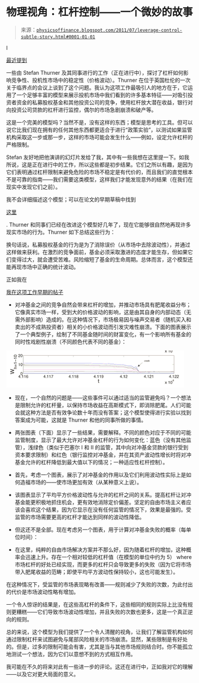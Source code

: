 <!--yml

分类：未分类

date: 2024-05-18 07:06:12

-->

# 物理视角：杠杆控制——一个微妙的故事

> 来源：[`physicsoffinance.blogspot.com/2011/07/leverage-control-subtle-story.html#0001-01-01`](http://physicsoffinance.blogspot.com/2011/07/leverage-control-subtle-story.html#0001-01-01)

I

[最近提到](http://physicsoffinance.blogspot.com/2011/07/leverage-control-for-market-stability.html)

一些由 Stefan Thurner 及其同事进行的工作（正在进行中），探讨了杠杆如何影响竞争性、投机性市场中的稳定性（价格波动）。Thurner 在位于英国杜伦的一次关于临界点的会议上谈到了这个问题。我认为这项工作最吸引人的地方在于，它运用了一个足够丰富的模型来展示投机市场中我们看到的许多基本特征——对吸引投资者资金的私募股权基金和其他投资公司的竞争，使用杠杆放大潜在收益，银行对向投资公司贷款的杠杆进行监控，偶尔的市场急剧崩溃和破产等。

这是一个完美的模型吗？当然不是，没有这样的东西；模型是思考的工具。但可以说它比我们现在拥有的任何其他东西都更适合于进行“政策实验”，以测试如果监管机构采取这一步或那一步，这样的市场可能会发生什么——例如，设定允许杠杆的严格限制。

Stefan 友好地把他演讲的幻灯片发给了我，其中有一些我想在这里提一下。如我所说，这是正在进行中的工作，所以这些都是初步结果。它们之所以有趣，是因为它们表明通过杠杆限制来避免危险的市场不稳定是有代价的，而且我们的直觉根本不是可靠的指南——我们需要这类模型，这样我们才能发现意外的结果（在我们在现实中发现它们之前）。

我不会详细描述这个模型；可以在论文的早期草稿中找到

[这里](http://www.google.com/url?sa=t&source=web&cd=1&ved=0CBQQFjAA&url=http%3A%2F%2Fcowles.econ.yale.edu%2FP%2Fcd%2Fd17a%2Fd1745.pdf&rct=j&q=leverage%20causes%20fat%20tails&ei=WJMyTrGsFMySswaviKTpBg&usg=AFQjCNEsxENwyaZ27EMuMPq7UfONzS08KQ&cad=rja)

. Thurner 和同事们已经在改进这个模型好几年了，现在它能够很自然地再现许多现实市场的行为。Thurner 如下总结这些行为：

换句话说，私募股权基金的行为是为了消除误价（从市场中去除波动性），并通过这样做来获利。在激烈的竞争面前，基金必须采取激进的态度才能生存，但如果它们变得过大，就会遭受苦难。风险缩短了基金的生命周期。总体而言，这个模型还能再现市场中正确的统计波动。

正如我在

[我在这项工作早期的帖子](http://physicsoffinance.blogspot.com/2011/07/leverage-control-for-market-stability.html)

-   对冲基金之间的竞争自然会带来杠杆的增加，并推动市场具有肥尾收益分布；它像真实市场一样，受到大的价格波动的影响，这是由其自身的内部动态（无需外部影响）造成的。在这种情况下，市场极易因与噪声交易者（随机买入和卖出的不成熟投资者）相关的小价格波动而引发灾难性崩溃。下面的图表展示了一个典型例子，绘制了不同基金随时间的财富变化，有一个影响所有基金的同时性戏剧性崩溃（不同颜色代表不同的基金）：

![](img/2a59999f631c77aecb25c105981caf79.png)

-   现在，一个自然的问题是——这些事件可以通过适当的监管避免吗？一个想法是限制允许的杠杆量，以保持市场收益在高斯模式下，即消除肥尾。人们可能会就这种方法是否有效争论数十年而没有答案；这个模型使得进行实验以找到答案成为可能，这就是 Thurner 和他的同事所做的事情。

-   两张图表（下面）显示了一些结果，需要解释。不同的颜色对应于不同的可能监管制度，显示了最大允许对冲基金杠杆的行为如何变化：蓝色（没有其他监管），浅绿色（类似于巴塞尔 I 和 II 的监管，其中向对冲基金贷款的银行受到资本要求限制）和红色（银行监控对冲基金，并在其资产波动性增长时将对冲基金允许的杠杆降低到最大值以下的情况；一种适应性杠杆控制）。

-   首先，考虑一个图表，展示了对冲基金的作用以及它们利用波动性实际上是如何造福市场的——使市场更加有效（从某种意义上说）。

-   该图表显示了平均平方价格波动性与允许的杠杆之间的关系。提高杠杆让对冲基金能更积极地抓住机会，更有效地消除定价偏差。坚定的自由市场主义者应该会喜欢这个结果，因为它显示在没有任何监管的情况下，效果是最强的。受监管的市场需要更高的杠杆才能达到同样的波动性降低。

-   但这还不是全部。现在考虑另一个图表，用于计算对冲基金失败的概率（每单位时间）：

-   在这里，纯粹的自由市场解决方案并不那么好，因为随着杠杆的增加，这种概率会迅速上升。存在一个相对较低的杠杆值（在模型的单位中约为 5） where 市场杠杆的好处已经实现，而更多的杠杆只会导致更多的失败（因为它将市场带入肥尾收益的范畴；即使平均平方波动性保持较小，这也可能发生）。

在这种情况下，受监管的市场表现略有改善——规则减少了失败的次数，为此付出的代价是市场波动性略有增加。

一个令人惊讶的结果是，在这些高杠杆的条件下，这些相同的规则实际上比没有规则更糟糕——它们导致市场波动性增加，并且失败的次数也更多，这是一个真正逆向的规则。

总的来说，这个模型为我们提供了一个令人清醒的视角，让我们了解监管机构如何通过限制杠杆来试图避免与尾部风险相关的市场崩溃。显然，某些限制是有好处的。但是，过多的限制可能会有害，尤其是当与其他市场规则结合时。你不能孤立地测试一个想法，因为它们以意想不到的方式相互作用。

我可能在不久的将来对此有一些进一步的评论。这还在进行中，正如我对它的理解——以及它对更大局面的意义。
